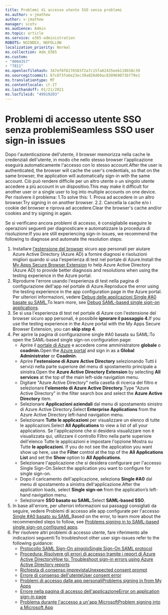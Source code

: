 ```yaml
---
title: Problemi di accesso utente SSO senza problemi
ms.author: v-jmathew
author: v-jmathew
manager: scotv
ms.audience: Admin
ms.topic: article
ms.service: o365-administration
ROBOTS: NOINDEX, NOFOLLOW
localization_priority: Normal
ms.collection: Adm_O365
ms.custom:
- "9004357"
- "7811"
ms.openlocfilehash: 347ef8f8176583f2a7c15fa82435eeb118b58c39
ms.sourcegitcommit: 67c873fa6e23ec39a826d60ac830969073bf79e1
ms.translationtype: MT
ms.contentlocale: it-IT
ms.lasthandoff: 01/21/2021
ms.locfileid: "49919203"
---
```

# <a name="seamless-sso-user-sign-in-issues"></a><span data-ttu-id="2e04a-102">Problemi di accesso utente SSO senza problemi</span><span class="sxs-lookup"><span data-stu-id="2e04a-102">Seamless SSO user sign-in issues</span></span>

<span data-ttu-id="2e04a-103">Dopo l'autenticazione dell'utente, il browser memorizza nella cache le credenziali dell'utente, in modo che nello stesso browser l'applicazione eseguirà automaticamente l'accesso con lo stesso account.</span><span class="sxs-lookup"><span data-stu-id="2e04a-103">After the user is authenticated, the browser will cache the user's credentials, so that on the same browser, the application will automatically sign-in with the same account.</span></span> <span data-ttu-id="2e04a-104">Ciò può rendere difficile per un altro utente o un singolo utente accedere a più account in un dispositivo.</span><span class="sxs-lookup"><span data-stu-id="2e04a-104">This may make it difficult for another user or a single user to log into multiple accounts on one device.</span></span> <span data-ttu-id="2e04a-105">Per risolvere il problema: 1.</span><span class="sxs-lookup"><span data-stu-id="2e04a-105">To solve this: 1.</span></span> <span data-ttu-id="2e04a-106">Prova ad accedere in un altro browser.</span><span class="sxs-lookup"><span data-stu-id="2e04a-106">Try signing in on another browser.</span></span> <span data-ttu-id="2e04a-107">2.</span><span class="sxs-lookup"><span data-stu-id="2e04a-107">2.</span></span> <span data-ttu-id="2e04a-108">Cancella la cache e/o i cookie del browser e riprova ad accedere.</span><span class="sxs-lookup"><span data-stu-id="2e04a-108">Clear the browser's cache and/or cookies and try signing in again.</span></span>

<span data-ttu-id="2e04a-109">Se si verificano ancora problemi di accesso, è consigliabile eseguire le operazioni seguenti per diagnosticare e automatizzare la procedura di risoluzione:</span><span class="sxs-lookup"><span data-stu-id="2e04a-109">If you are still experiencing sign-in issues, we recommend the following to diagnose and automate the resolution steps:</span></span>

1. <span data-ttu-id="2e04a-110">Installare [l'estensione del browser](https://docs.microsoft.com/azure/active-directory/manage-apps/access-panel-extension-problem-installing) sicuro app personali per aiutare Azure Active Directory (Azure AD) a fornire diagnosi e risoluzioni migliori quando si usa l'esperienza di test nel portale di Azure.</span><span class="sxs-lookup"><span data-stu-id="2e04a-110">Install the [My Apps Secure Browser Extension](https://docs.microsoft.com/azure/active-directory/manage-apps/access-panel-extension-problem-installing) to help Azure Active Directory (Azure AD) to provide better diagnosis and resolutions when using the testing experience in the Azure portal.</span></span>
2. <span data-ttu-id="2e04a-111">Riprodurre l'errore usando l'esperienza di test nella pagina di configurazione dell'app nel portale di Azure.</span><span class="sxs-lookup"><span data-stu-id="2e04a-111">Reproduce the error using the testing experience in the app configuration page in the Azure portal.</span></span> <span data-ttu-id="2e04a-112">Per ulteriori informazioni, vedere [Debug delle applicazioni Single #A0 basate su SAML.](https://docs.microsoft.com/azure/active-directory/azuread-dev/howto-v1-debug-saml-sso-issues)</span><span class="sxs-lookup"><span data-stu-id="2e04a-112">To learn more, see [Debug SAML-based single sign-on applications](https://docs.microsoft.com/azure/active-directory/azuread-dev/howto-v1-debug-saml-sso-issues).</span></span>
3. <span data-ttu-id="2e04a-113">Se si usa l'esperienza di test nel portale di Azure con l'estensione del browser sicuro app personali, è possibile **ignorare il passaggio 4.**</span><span class="sxs-lookup"><span data-stu-id="2e04a-113">If you use the testing experience in the Azure portal with the My Apps Secure Browser Extension, you can **skip step 4**.</span></span>
4. <span data-ttu-id="2e04a-114">Per aprire la pagina di configurazione single #A0 basata su SAML:</span><span class="sxs-lookup"><span data-stu-id="2e04a-114">To open the SAML-based single sign-on configuration page:</span></span>
    - <span data-ttu-id="2e04a-115">Aprire il [portale di Azure](https://portal.azure.com/) e accedere come amministratore **globale** o **coadmin.**</span><span class="sxs-lookup"><span data-stu-id="2e04a-115">Open the [Azure portal](https://portal.azure.com/) and sign in as a **Global Administrator** or **Coadmin**.</span></span>
    - <span data-ttu-id="2e04a-116">Aprire **l'estensione di Azure Active Directory** selezionando Tutti **i** servizi nella parte superiore del menu di spostamento principale a sinistra.</span><span class="sxs-lookup"><span data-stu-id="2e04a-116">Open the **Azure Active Directory Extension** by selecting **All services** at the top of the main left-side navigation menu.</span></span>
    - <span data-ttu-id="2e04a-117">Digitare "Azure Active Directory" nella casella di ricerca del filtro e selezionare **l'elemento di Azure Active Directory.**</span><span class="sxs-lookup"><span data-stu-id="2e04a-117">Type "Azure Active Directory" in the filter search box and select the **Azure Active Directory** item.</span></span>
    - <span data-ttu-id="2e04a-118">Selezionare **Applicazioni aziendali** dal menu di spostamento sinistro di Azure Active Directory.</span><span class="sxs-lookup"><span data-stu-id="2e04a-118">Select **Enterprise Applications** from the Azure Active Directory left-hand navigation menu.</span></span>
    - <span data-ttu-id="2e04a-119">Selezionare **Tutte le applicazioni** per visualizzare un elenco di tutte le applicazioni.</span><span class="sxs-lookup"><span data-stu-id="2e04a-119">Select **All Applications** to view a list of all your applications.</span></span> <span data-ttu-id="2e04a-120">Se l'applicazione che si desidera visualizzare non  è visualizzata qui, utilizzare il controllo  Filtro nella parte superiore dell'elenco Tutte le applicazioni e impostare l'opzione Mostra su Tutte **le applicazioni.** </span><span class="sxs-lookup"><span data-stu-id="2e04a-120">If you do not see the application you want show up here, use the **Filter** control at the top of the **All Applications List** and set the **Show** option to **All Applications**.</span></span>
    - <span data-ttu-id="2e04a-121">Selezionare l'applicazione che si desidera configurare per l'accesso Single Sign-On.</span><span class="sxs-lookup"><span data-stu-id="2e04a-121">Select the application you want to configure for single sign-on.</span></span>
    - <span data-ttu-id="2e04a-122">Dopo il caricamento dell'applicazione, seleziona **Single #A0** dal menu di spostamento a sinistra dell'applicazione.</span><span class="sxs-lookup"><span data-stu-id="2e04a-122">After the application loads, select **Single sign-on** from the application’s left-hand navigation menu.</span></span>
    - <span data-ttu-id="2e04a-123">Selezionare **SSO basato su SAML.**</span><span class="sxs-lookup"><span data-stu-id="2e04a-123">Select **SAML-based SSO**.</span></span>
5. <span data-ttu-id="2e04a-124">In base all'errore, per ulteriori informazioni sui passaggi consigliati da seguire, vedere Problemi di accesso alle app configurate per l'accesso [Single #A0 basato su SAML.](https://docs.microsoft.com/azure/active-directory/manage-apps/application-sign-in-problem-federated-sso-gallery#application-not-found-in-directory)</span><span class="sxs-lookup"><span data-stu-id="2e04a-124">Based on the error, to learn more about the recommended steps to follow, see [Problems signing in to SAML-based single sign-on configured apps](https://docs.microsoft.com/azure/active-directory/manage-apps/application-sign-in-problem-federated-sso-gallery#application-not-found-in-directory).</span></span>
6. <span data-ttu-id="2e04a-125">Per risolvere altri problemi di accesso utente, fare riferimento alle indicazioni seguenti:</span><span class="sxs-lookup"><span data-stu-id="2e04a-125">To troubleshoot other user sign-issues refer to the following guidance:</span></span>
    - [<span data-ttu-id="2e04a-126">Protocollo SAML Sign-On singolo</span><span class="sxs-lookup"><span data-stu-id="2e04a-126">Single Sign-On SAML protocol</span></span>](https://docs.microsoft.com/azure/active-directory/develop/single-sign-on-saml-protocol)
    - [<span data-ttu-id="2e04a-127">Procedura: Risolvere gli errori di accesso tramite i report di Azure Active Directory</span><span class="sxs-lookup"><span data-stu-id="2e04a-127">How to: Troubleshoot sign-in errors using Azure Active Directory reports</span></span>](https://docs.microsoft.com/azure/active-directory/reports-monitoring/howto-troubleshoot-sign-in-errors)
    - [<span data-ttu-id="2e04a-128">Richiesta di consenso imprevista</span><span class="sxs-lookup"><span data-stu-id="2e04a-128">Unexpected consent prompt</span></span>](https://docs.microsoft.com/azure/active-directory/manage-apps/application-sign-in-unexpected-user-consent-prompt)
    - [<span data-ttu-id="2e04a-129">Errore di consenso dell'utente</span><span class="sxs-lookup"><span data-stu-id="2e04a-129">User consent error</span></span>](https://docs.microsoft.com/azure/active-directory/manage-apps/application-sign-in-unexpected-user-consent-error)
    - [<span data-ttu-id="2e04a-130">Problemi di accesso dalle app personali</span><span class="sxs-lookup"><span data-stu-id="2e04a-130">Problems signing in from My Apps</span></span>](https://docs.microsoft.com/azure/active-directory/manage-apps/application-sign-in-other-problem-access-panel)
    - [<span data-ttu-id="2e04a-131">Errore nella pagina di accesso dell'applicazione</span><span class="sxs-lookup"><span data-stu-id="2e04a-131">Error on application sign-in page</span></span>](https://docs.microsoft.com/azure/active-directory/manage-apps/application-sign-in-problem-application-error)
    - [<span data-ttu-id="2e04a-132">Problema durante l'accesso a un'app Microsoft</span><span class="sxs-lookup"><span data-stu-id="2e04a-132">Problem signing into a Microsoft App</span></span>](https://docs.microsoft.com/azure/active-directory/manage-apps/application-sign-in-problem-first-party-microsoft)
